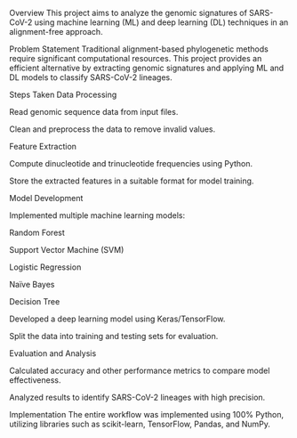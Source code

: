 
Overview
This project aims to analyze the genomic signatures of SARS-CoV-2 using machine learning (ML) and deep learning (DL) techniques in an alignment-free approach.

Problem Statement
Traditional alignment-based phylogenetic methods require significant computational resources. This project provides an efficient alternative by extracting genomic signatures and applying ML and DL models to classify SARS-CoV-2 lineages.

Steps Taken
Data Processing

Read genomic sequence data from input files.

Clean and preprocess the data to remove invalid values.

Feature Extraction

Compute dinucleotide and trinucleotide frequencies using Python.

Store the extracted features in a suitable format for model training.

Model Development

Implemented multiple machine learning models:

Random Forest

Support Vector Machine (SVM)

Logistic Regression

Naïve Bayes

Decision Tree

Developed a deep learning model using Keras/TensorFlow.

Split the data into training and testing sets for evaluation.

Evaluation and Analysis

Calculated accuracy and other performance metrics to compare model effectiveness.

Analyzed results to identify SARS-CoV-2 lineages with high precision.

Implementation
The entire workflow was implemented using 100% Python, utilizing libraries such as scikit-learn, TensorFlow, Pandas, and NumPy.
